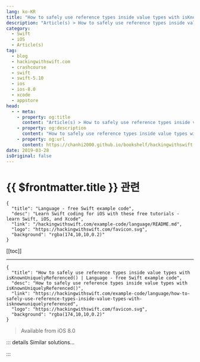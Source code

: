 ```yaml
---
lang: ko-KR
title: "How to safely use reference types inside value types with isKnownUniquelyReferenced()"
description: "Article(s) > How to safely use reference types inside value types with isKnownUniquelyReferenced()"
category:
  - Swift
  - iOS
  - Article(s)
tag: 
  - blog
  - hackingwithswift.com
  - crashcourse
  - swift
  - swift-5.10
  - ios
  - ios-8.0
  - xcode
  - appstore
head:
  - - meta:
    - property: og:title
      content: "Article(s) > How to safely use reference types inside value types with isKnownUniquelyReferenced()"
    - property: og:description
      content: "How to safely use reference types inside value types with isKnownUniquelyReferenced()"
    - property: og:url
      content: https://chanhi2000.github.io/bookshelf/hackingwithswift.com/example-code/language/how-to-safely-use-reference-types-inside-value-types-with-isknownuniquelyreferenced.html
date: 2019-03-28
isOriginal: false
---
```


# {{ $frontmatter.title }} 관련

```component VPCard
{
  "title": "Language - free Swift example code",
  "desc": "Learn Swift coding for iOS with these free tutorials - learn Swift, iOS, and Xcode",
  "link": "/hackingwithswift.com/example-code/language/README.md",
  "logo": "https://hackingwithswift.com/favicon.svg",
  "background": "rgba(174,10,10,0.2)"
}
```

[[toc]]

---

```component VPCard
{
  "title": "How to safely use reference types inside value types with isKnownUniquelyReferenced() | Language - free Swift example code",
  "desc": "How to safely use reference types inside value types with isKnownUniquelyReferenced()",
  "link": "https://hackingwithswift.com/example-code/language/how-to-safely-use-reference-types-inside-value-types-with-isknownuniquelyreferenced",
  "logo": "https://hackingwithswift.com/favicon.svg",
  "background": "rgba(174,10,10,0.2)"
}
```

> Available from iOS 8.0

<!-- TODO: 작성 -->

<!-- 
Working with value types like structs and enums makes your code easier to write, easier to test, and easier to reason about. However, they aren’t always possible: classes and closures are both reference types, and are used extensively in Swift for the handful of times when sharing data is important, or perhaps because you’re using them through someone else’s Swift code.

This can cause a variety of side effects with your code: if you use reference types inside value types, they still behave like reference types. The solution to this is to wrap those reference types in value semantics, meaning that they behave more like value types.

To demonstrate the problem, consider this `ChatHistory` class:

```swift
class ChatHistory: NSCopying {
    var messages: String = "Anonymous"

    func copy(with zone: NSZone? = nil) -> Any {
        let copy = ChatHistory()
        copy.messages = messages
        return copy
    }
}
```

It doesn’t hold much data, but it’s enough for us to work with.

If you wanted to use that inside a struct your first attempt might look like this:

```swift
struct User {
    var chats = ChatHistory()
}

let twostraws = User()
twostraws.chats.messages = "Hello!"
```

Although that’s a value type - meaning that it may have only one owner at a time - it doesn’t really *behave* like one. You can see we’re modifying the struct directly, even though it’s marked as a constant. We could also create a different struct and make it re-use the same `chats` property:

```swift
var taylor = User()
taylor.chats = twostraws.chats
```

Because we made `taylor.chats` point to the same object as `twostraws.chats` - a reference type - then changing one will also change the other. So, this will print “Goodbye!” twice:

```swift
twostraws.chats.messages = "Goodbye!"
print(twostraws.chats.messages)
print(taylor.chats.messages)
```

To fix this we’re going to change the implementation of `User` so that `messages` becomes a private property called `_messages`, and expose a custom getter/setter called `messages` that will act in its place. The setter part will just change `_messages` directly, but the getter will take a copy of `_messages` before returning it so that our properties are always unique.

To do this we’re going to use Swift’s mutating getters, which are enabled using the `mutating get` keyword. This allows us to change the struct inside the getter, and Swift will back this up by refusing to allow it when used with constants.

Here’s how that looks:

```swift
struct User {
    var _chats = ChatHistory()

    var chats: ChatHistory {
        mutating get {
            _chats = _chats.copy() as! ChatHistory
            return _chats
        }

        set {
            _chats = newValue
        }
    }
}
```

This is an improvement, because now Swift will force us to make `twostraws` a variable, like this:

```swift
var twostraws = User()
```

This makes sense, because we *are* changing it. However, it introduces a new problem: all that copying is quite wasteful if you do repeated work when the messages object was unique all along.

To fix this new problem you need the `isKnownUniquelyReferenced()` function, which returns true when called on an instance of a Swift class that has only one owner.`isKnownUniquelyReferenced()`. This means we can return `_chats` if it is uniquely referenced (no one else has a reference to it), otherwise we’ll take a copy. This reduces copying down to the bare minimum, which is much more efficient.

```swift
struct User {
    private var _chats = ChatHistory()

    var chats: ChatHistory {
        mutating get {
            if !isKnownUniquelyReferenced(&_chats) {
                _chats = _chats.copy() as! ChatHistory
            }

            return _chats
        }

        set {
            _chats = newValue
        }
    }
}
```

If you run the program again, you’ll see that the two users now have their own chat logs - using `twostraws.chats.messages = "Goodbye!"` inherently means reading `chats`, which will notice the object isn’t uniquely referenced and take a copy before continuing.

You could still abuse that if you really wanted to, but it’s getting increasingly hard - Swift is protecting us from a wider variety of mistakes.

Ideally your goal is to copy as infrequently as possible, so it’s common to make copies only when something is definitely changing rather than simply being read. In practice, this would mean marking methods in your struct as `mutating`, then funneling access through there so you copy only as needed. At WWDC 2015, [Apple gave a demonstration of using two different properties (one reading, one writing) to accomplish this - see <a href="https://developer.apple.com/videos/play/wwdc2015/414">https://developer.apple.com/videos/play/wwdc2015/414</a> for more information.

**Warning:** Don’t try using `isKnownUniquelyReferenced()` on Objective-C objects, because it will not behave as you expect - it’s designed only for Swift classes.

-->

::: details Similar solutions…

<!--
/example-code/language/what-is-automatic-reference-counting-arc">What is Automatic Reference Counting (ARC)? 
/example-code/language/fixing-ambiguous-reference-to-member-when-using-ceil-or-round">Fixing "Ambiguous reference to member when using ceil or round" 
/quick-start/swiftui/how-to-fix-ambiguous-reference-to-member-buildblock">How to fix “Ambiguous reference to member 'buildBlock()’” 
/quick-start/swiftui/all-swiftui-property-wrappers-explained-and-compared">All SwiftUI property wrappers explained and compared 
/quick-start/swiftui/how-to-disable-the-overlay-color-for-images-inside-button-and-navigationlink">How to disable the overlay color for images inside Button and NavigationLink</a>
-->

:::

